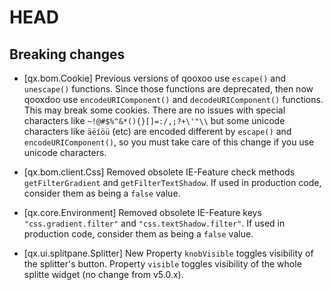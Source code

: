 # HEAD

## Breaking changes

* [qx.bom.Cookie] Previous versions of qooxoo use `escape()` and `unescape()` functions. Since those functions are deprecated, then now qooxdoo use `encodeURIComponent()` and `decodeURIComponent()` functions. This may break some cookies. There are no issues with special characters like `~!@#$%^&*(){}[]=:/,;?+\'"\\` but some unicode characters like `äëíöü` (etc) are encoded different by `escape()` and `encodeURIComponent()`, so you must take care of this change if you use unicode characters.

* [qx.bom.client.Css] Removed obsolete IE-Feature check methods `getFilterGradient` and `getFilterTextShadow`. If used in production code, consider them as being a `false` value.

* [qx.core.Environment] Removed obsolete IE-Feature keys `"css.gradient.filter"` and `"css.textShadow.filter"`. If used in production code, consider them as being a `false` value.

* [qx.ui.splitpane.Splitter] New Property `knobVisible` toggles visibility of the splitter's button. Property `visible` toggles visibility of the whole splitte widget (no change from v5.0.x).
